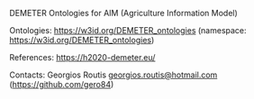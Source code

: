 DEMETER Ontologies for AIM (Agriculture Information Model)

Ontologies:
https://w3id.org/DEMETER_ontologies (namespace: https://w3id.org/DEMETER_ontologies)

References:
https://h2020-demeter.eu/

Contacts:
Georgios Routis georgios.routis@hotmail.com (https://github.com/gero84)
